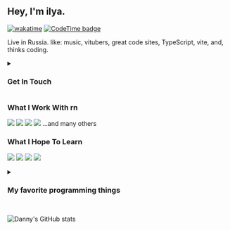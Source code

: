## Hey, I'm ilya.

[![wakatime](https://wakatime.com/badge/user/40ddaa60-5640-4cbb-8970-cceddbc65e82.svg)](https://wakatime.com/@40ddaa60-5640-4cbb-8970-cceddbc65e82) 
[![CodeTime badge](https://img.shields.io/endpoint?style=flat&url=https%3A%2F%2Fapi.codetime.dev%2Fshield%3Fid%3D20051%26project%3D%26in%3D0)](https://codetime.dev)

Live in Russia. like: music, vitubers, great code sites, TypeScript, vite, and, thinks coding.

<details>
  <summary><h3>Get In Touch</h3></summary>

  <br>
<a href="mailto:zateev.connects@gmail.com">
  <img src="https://img.shields.io/badge/Gmail-D14836?style=for-the-badge&logo=gmail&logoColor=white">
</a>
(and not yet
<a href="https://www.linkedin.com/in/">
  <img src="https://img.shields.io/badge/LinkedIn-gray?style=for-the-badge&logo=linkedin&logoColor=#343541">
</a>
<a href="https://www.youtube.com/watch?v=dQw4w9WgXcQ">
  <img src="https://img.shields.io/badge/portfolio-gray?style=for-the-badge&logo=dev.to&logoColor=#343541">
</a>
)
</details>



### What I Work With rn
[<img src="https://img.shields.io/badge/TypeScript-3178C6?style=for-the-badge&logo=typescript&logoColor=white">](https://www.typescriptlang.org)
[<img src="https://img.shields.io/badge/React-20232A?style=for-the-badge&logo=react&logoColor=61DAFB">](https://react.dev)
[<img src="https://img.shields.io/badge/HTML5-E34F26?style=for-the-badge&logo=html5&logoColor=white">](https://doka.guide/html/)
<img src="https://img.shields.io/badge/SCSS-d33345?style=for-the-badge&logo=sass&logoColor=fff">
...and many others

### What I Hope To Learn
[<img src="https://img.shields.io/badge/japan-日本語-ff0000?style=for-the-badge&logoColor=white">](https://www.kanshudo.com/)
[<img src="https://img.shields.io/badge/UI-UX-212121?style=for-the-badge&logo=appveyor">](https://www.youtube.com/@juxtopposed)
[<img src="https://img.shields.io/badge/PWA-77c4ff?style=for-the-badge&logo=google-chrome">](https://www.youtube.com/watch?v=sFsRylCQblw)
[<img src="https://img.shields.io/badge/LeetCode-blueviolet?style=for-the-badge&link=https%3A%2F%2Fleetcode.com%2F&link=https%3A%2F%2Fneetcode.io%2Froadmap">](https://neetcode.io/roadmap)

<details>
<summary><h3>My favorite programming things</h4></summary>

<ul>
<li>
  <details>
    <summary><h4>Documentations</h4></summary>
    
  * [Дока](https://doka.guide) - Mega convenient documentation!
  * [TypeScript documentation](https://typescript-definitive-guide.ru) - They've created really convenient documentation on TypeScript in Russian with... 396 chapters...
  * [OverAPI.com](https://overapi.com) - Place with all cheatsheets.
  </details>
</li>

<li>
  <details>
    <summary><h4>Listen to smart people</h4></summary>
    
  * [Как пройти в It](https://www.youtube.com/@it2138) - Very good YouTuber on programming
  * [Kevin Powell](https://www.youtube.com/@KevinPowell) - You really don't know him?
  * [Веб-стандарты](https://web-standards.ru) - Podcasts with overviews of web development and technologies
  </details>
</li>

<li>
  <details>
    <summary><h4>UI/UX</h4></summary>
    
  * [Realtime Colors](https://realtimecolors.com/) - Visualize your colors on a real website
  </details>
</li>

<li>
  <details>
    <summary><h4>Favorite Project Repos</h4></summary>
    
  * <a href="https://github.com/azat-io/eslint-plugin-perfectionist">Eslint-plugin-perfectionist</a> - Sorting imports, TypeScript types, enums, etc.
  * <a href="https://github.com/webdevcody/code-racer">Code-racer</a> - Mega community project
  * <a href="https://github.com/argyleink/open-props">Open-props</a> - Open Source UI library via css variables
  * <a href="https://github.com/skmail/responsive-viewer">responsive-viewer</a> - This is a best thing what can be
  </details>
</li>
</ul>

</details>

<br>

![Danny's GitHub stats](https://github-readme-stats.vercel.app/api?username=ilyaBaksonyan&show_icons=true&theme=dark)
